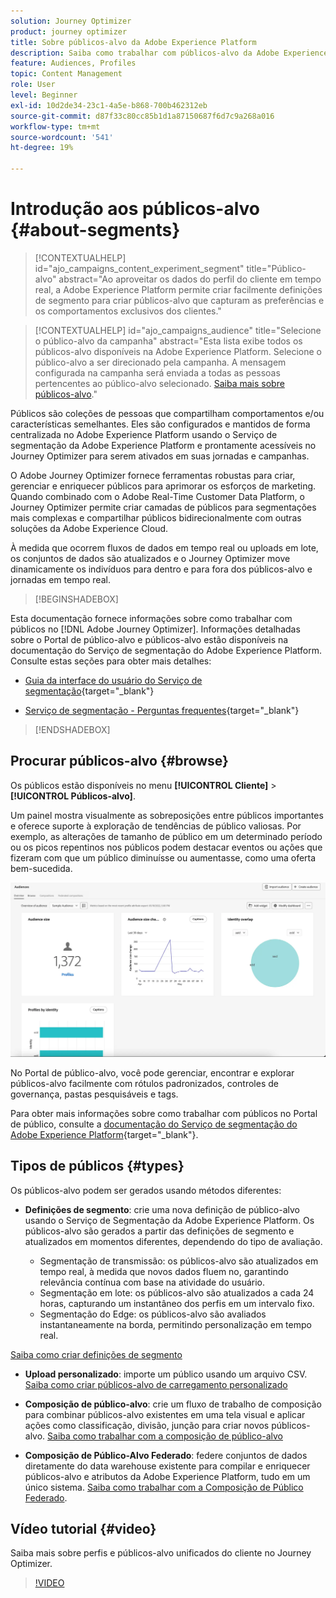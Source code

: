 ```yaml
---
solution: Journey Optimizer
product: journey optimizer
title: Sobre públicos-alvo da Adobe Experience Platform
description: Saiba como trabalhar com públicos-alvo da Adobe Experience Platform
feature: Audiences, Profiles
topic: Content Management
role: User
level: Beginner
exl-id: 10d2de34-23c1-4a5e-b868-700b462312eb
source-git-commit: d87f33c80cc85b1d1a87150687f6d7c9a268a016
workflow-type: tm+mt
source-wordcount: '541'
ht-degree: 19%

---
```



# Introdução aos públicos-alvo {#about-segments}

>[!CONTEXTUALHELP]
>id="ajo_campaigns_content_experiment_segment"
>title="Público-alvo"
>abstract="Ao aproveitar os dados do perfil do cliente em tempo real, a Adobe Experience Platform permite criar facilmente definições de segmento para criar públicos-alvo que capturam as preferências e os comportamentos exclusivos dos clientes."

>[!CONTEXTUALHELP]
>id="ajo_campaigns_audience"
>title="Selecione o público-alvo da campanha"
>abstract="Esta lista exibe todos os públicos-alvo disponíveis na Adobe Experience Platform. Selecione o público-alvo a ser direcionado pela campanha. A mensagem configurada na campanha será enviada a todas as pessoas pertencentes ao público-alvo selecionado. [Saiba mais sobre públicos-alvo](../audience/about-audiences.md)."

Públicos são coleções de pessoas que compartilham comportamentos e/ou características semelhantes. Eles são configurados e mantidos de forma centralizada no Adobe Experience Platform usando o Serviço de segmentação da Adobe Experience Platform e prontamente acessíveis no Journey Optimizer para serem ativados em suas jornadas e campanhas.

O Adobe Journey Optimizer fornece ferramentas robustas para criar, gerenciar e enriquecer públicos para aprimorar os esforços de marketing. Quando combinado com o Adobe Real-Time Customer Data Platform, o Journey Optimizer permite criar camadas de públicos para segmentações mais complexas e compartilhar públicos bidirecionalmente com outras soluções da Adobe Experience Cloud.

À medida que ocorrem fluxos de dados em tempo real ou uploads em lote, os conjuntos de dados são atualizados e o Journey Optimizer move dinamicamente os indivíduos para dentro e para fora dos públicos-alvo e jornadas em tempo real.

>[!BEGINSHADEBOX]

Esta documentação fornece informações sobre como trabalhar com públicos no [!DNL Adobe Journey Optimizer]. Informações detalhadas sobre o Portal de público-alvo e públicos-alvo estão disponíveis na documentação do Serviço de segmentação do Adobe Experience Platform. Consulte estas seções para obter mais detalhes:

* [Guia da interface do usuário do Serviço de segmentação](https://experienceleague.adobe.com/en/docs/experience-platform/segmentation/ui/overview){target="_blank"}

* [Serviço de segmentação - Perguntas frequentes](https://experienceleague.adobe.com/pt-br/docs/experience-platform/segmentation/faq){target="_blank"}

>[!ENDSHADEBOX]

## Procurar públicos-alvo {#browse}

Os públicos estão disponíveis no menu **[!UICONTROL Cliente]** > **[!UICONTROL Públicos-alvo]**.

Um painel mostra visualmente as sobreposições entre públicos importantes e oferece suporte à exploração de tendências de público valiosas. Por exemplo, as alterações de tamanho de público em um determinado período ou os picos repentinos nos públicos podem destacar eventos ou ações que fizeram com que um público diminuísse ou aumentasse, como uma oferta bem-sucedida.

![](assets/audiences-overview.png)

No Portal de público-alvo, você pode gerenciar, encontrar e explorar públicos-alvo facilmente com rótulos padronizados, controles de governança, pastas pesquisáveis e tags.

Para obter mais informações sobre como trabalhar com públicos no Portal de público, consulte a [documentação do Serviço de segmentação do Adobe Experience Platform](https://experienceleague.adobe.com/docs/experience-platform/segmentation/home.html?lang=pt-BR){target="_blank"}.

## Tipos de públicos {#types}

Os públicos-alvo podem ser gerados usando métodos diferentes:

* **Definições de segmento**: crie uma nova definição de público-alvo usando o Serviço de Segmentação da Adobe Experience Platform. Os públicos-alvo são gerados a partir das definições de segmento e atualizados em momentos diferentes, dependendo do tipo de avaliação.

   * Segmentação de transmissão: os públicos-alvo são atualizados em tempo real, à medida que novos dados fluem no, garantindo relevância contínua com base na atividade do usuário.
   * Segmentação em lote: os públicos-alvo são atualizados a cada 24 horas, capturando um instantâneo dos perfis em um intervalo fixo.
   * Segmentação do Edge: os públicos-alvo são avaliados instantaneamente na borda, permitindo personalização em tempo real.

[Saiba como criar definições de segmento](creating-a-segment-definition.md)

* **Upload personalizado**: importe um público usando um arquivo CSV. [Saiba como criar públicos-alvo de carregamento personalizado](custom-upload.md)

* **Composição de público-alvo**: crie um fluxo de trabalho de composição para combinar públicos-alvo existentes em uma tela visual e aplicar ações como classificação, divisão, junção para criar novos públicos-alvo. [Saiba como trabalhar com a composição de público-alvo](get-started-audience-orchestration.md)

* **Composição de Público-Alvo Federado**: federe conjuntos de dados diretamente do data warehouse existente para compilar e enriquecer públicos-alvo e atributos da Adobe Experience Platform, tudo em um único sistema. [Saiba como trabalhar com a Composição de Público Federado](federated-audience-composition.md).

## Vídeo tutorial {#video}

Saiba mais sobre perfis e públicos-alvo unificados do cliente no Journey Optimizer.

>[!VIDEO](https://video.tv.adobe.com/v/3432671?quality=12)
